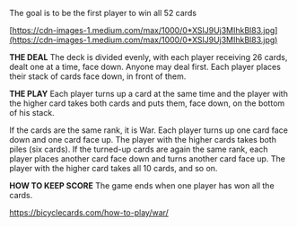 The goal is to be the first player to win all 52 cards

[https://cdn-images-1.medium.com/max/1000/0*XSlJ9Uj3MIhkBl83.jpg](https://cdn-images-1.medium.com/max/1000/0*XSlJ9Uj3MIhkBl83.jpg)

**THE DEAL**
The deck is divided evenly, with each player receiving 26 cards, dealt one at a time, face down. Anyone may deal first. Each player places their stack of cards face down, in front of them.

**THE PLAY**
Each player turns up a card at the same time and the player with the higher card takes both cards and puts them, face down, on the bottom of his stack.

If the cards are the same rank, it is War. Each player turns up one card face down and one card face up. The player with the higher cards takes both piles (six cards). If the turned-up cards are again the same rank, each player places another card face down and turns another card face up. The player with the higher card takes all 10 cards, and so on.

**HOW TO KEEP SCORE**
The game ends when one player has won all the cards.



https://bicyclecards.com/how-to-play/war/